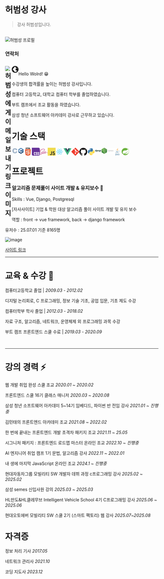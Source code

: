 # 허범성 강사

>강사 허범성입니다.

<br>

<img width="150" alt="허범성 프로필" src="https://github.com/user-attachments/assets/9540a16a-76d2-40c4-af99-e35c4cb67f1c">

### 연락처
[<img align="left" alt="허범성에게 이메일 보내기 링크 이미지" title="메일 보내기" width="22px" src="https://cdn.jsdelivr.net/npm/simple-icons@3.12.2/icons/gmail.svg" />][mail]
[<img align="left" alt="블로그 방문하기 링크" title="블로그 방문하기" width="22px" src="https://raw.githubusercontent.com/iconic/open-iconic/master/svg/globe.svg" />][blog]
---

<br>Hello Wolrd!  😁

수강생의 합격률을 높이는 허범성 강사입니다.

컴퓨터 고등학교, 대학교 컴퓨터 학부를 졸업하였습니다.

부트 캠프에서 조교 활동을 하였습니다.

삼성 청년 소프트웨어 아카데미 강사로 근무하고 있습니다.

# 기술 스택
<img align="left" height="20" src="https://github.com/github/explore/blob/main/topics/c/c.png">
<img align="left" height="20" src="https://github.com/github/explore/blob/main/topics/cpp/cpp.png">
<img align="left" alt="HTML5" width="26px" src="https://raw.githubusercontent.com/github/explore/80688e429a7d4ef2fca1e82350fe8e3517d3494d/topics/html/html.png" />
<img align="left" alt="CSS3" width="26px" src="https://raw.githubusercontent.com/github/explore/80688e429a7d4ef2fca1e82350fe8e3517d3494d/topics/css/css.png" />
<img align="left" alt="Sass" width="26px" src="https://raw.githubusercontent.com/github/explore/80688e429a7d4ef2fca1e82350fe8e3517d3494d/topics/sass/sass.png" />
<img align="left" alt="JavaScript" width="26px" src="https://raw.githubusercontent.com/github/explore/80688e429a7d4ef2fca1e82350fe8e3517d3494d/topics/javascript/javascript.png" />
<img align="left" alt="React" width="26px" src="https://raw.githubusercontent.com/github/explore/80688e429a7d4ef2fca1e82350fe8e3517d3494d/topics/react/react.png" />
<img align="left" alt="Vue" width="26px" src="https://github.com/github/explore/blob/main/topics/vue/vue.png" />
<img align="left" alt="Git" width="26px" src="https://raw.githubusercontent.com/github/explore/80688e429a7d4ef2fca1e82350fe8e3517d3494d/topics/git/git.png" />
<img align="left" alt="GitHub" width="26px" src="https://raw.githubusercontent.com/github/explore/78df643247d429f6cc873026c0622819ad797942/topics/github/github.png" />
<img align="left" alt="Python" width="26px" src="https://raw.githubusercontent.com/github/explore/80688e429a7d4ef2fca1e82350fe8e3517d3494d/topics/python/python.png" />
<img align="left" height="20" src="https://raw.githubusercontent.com/github/explore/80688e429a7d4ef2fca1e82350fe8e3517d3494d/topics/django/django.png">
<img align="left" height="20" src="https://raw.githubusercontent.com/github/explore/80688e429a7d4ef2fca1e82350fe8e3517d3494d/topics/nodejs/nodejs.png">
<img align="left" height="20" src="https://github.com/github/explore/blob/main/topics/express/express.png">
<img align="left" alt="Java" width="26px" src="https://raw.githubusercontent.com/github/explore/80688e429a7d4ef2fca1e82350fe8e3517d3494d/topics/java/java.png" />
<img align="left" alt="Spring Boot" width="26px" src="https://raw.githubusercontent.com/github/explore/80688e429a7d4ef2fca1e82350fe8e3517d3494d/topics/spring-boot/spring-boot.png" />
<br>

# 프로젝트

### 알고리즘 문제풀이 사이트 개발 & 유지보수 🥅

Skills : Vue, Django, Postgresql

[자사사이트] 기업 & 학원 대상 알고리즘 풀이 사이트 개발 및 유지 보수

역할 : front → vue framework, back → django framework 

유저수 : 25.07.01 기준 8165명

![image](https://user-images.githubusercontent.com/48181483/163505059-315d2fd9-98bc-40f4-8eb3-ee59feebcc88.png)

[사이트 링크](https://pro.mincoding.co.kr/)



---
# 교육 & 수강 🌱

컴퓨터고등학교 졸업 | *2009.03 - 2012.02*

디지털 논리회로, C 프로그래밍, 정보 기술 기초, 공업 입문, 기초 제도 수강

컴퓨터학부 학사 졸업 | *2012.03 - 2018.02*

자료 구조, 알고리즘, 네트워크, 운영체제 외 프로그래밍 과목 수강

부트 캠프 프론트엔드 스쿨 수료 | *2019.03 - 2020.09*

<br>

---

# 강의 경력 ⚡

웹 개발 취업 완성 스쿨 조교 *2020.01 ~ 2020.02*

프론트엔드 스쿨 16기 클래스 매니저 *2020.03 ~ 2020.08*

삼성 청년 소프트웨어 아카데미 5~14기 임베디드, 파이썬 반 전임 강사 *2021.01 ~ 진행 중*

김민태의 프론트엔드 아카데미 조교 *2021.08 ~ 2022.02*

한 번에 끝내는 프론트엔드 개발 초격차 패키지 조교 *2021.11 ~ 25.05*

<!-- 25년5월8일까지 계약 -->

시그니처 패키지 : 프론트엔드 로드맵 마스터 온라인 조교 *2022.10 ~ 진행중*

<!-- 26년05월20일 -->

AI 엔지니어 취업 캠프 1기 문법, 알고리즘 강사 *2022.11 ~ 2022.01*

내 생에 마지막 JavaScript 온라인 조교 *2024.1 ~ 진행중*

<!-- 26년 12월11일 -->

현대자동차그룹 모빌리티 SW 개발자 데뷔 과정 c프로그래밍 강사 *2025.02 ~ 2025.02*
<!-- 25년 02월11일 ~ 02월 14일 -->

삼성 semes 신입사원 강의 *2025.03 ~ 2025.03*
<!-- 25년 3월 11일 ~ 3월 19일 -->

HL만도&HL클레무브 Intelligent Vehicle School 4기 C프로그래밍 강사 *2025.06 ~ 2025.06*
<!-- 25년 6월 24일 ~ 6월 26일 -->

현대오토에버 모빌리티 SW 스쿨 2기 (스마트 팩토리) 웹 강사 *2025.07~2025.08*
<!-- 25년 7월 28일 ~ 8월 29일 -->


# 자격증

정보 처리 기사 *2017.05*
<br>
<!-- 17201010584V	-->

네트워크 관리사 *2021.10*
<br>

코딩 지도사 *2023.12*
<!-- 한국산업인력진흥원(주) 2020-002711	--> 


[mail]: mailto:hbsowo58@gmail.com
[blog]: https://hbsowo58.tistory.com
[youtube]: https://www.youtube.com/channel/UCePswZAoywJrbdE-a2YFxcw?view_as=subscriber
[instagram]: https://www.instagram.com/hu_beom_sung/
